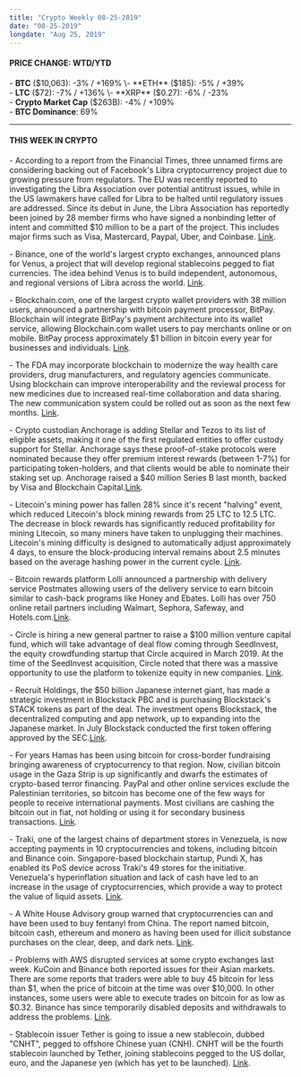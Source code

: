 ```yaml
---
title: "Crypto Weekly 08-25-2019"
date: "08-25-2019"
longdate: "Aug 25, 2019"
---
```


#### **PRICE CHANGE: WTD/YTD**

\- **BTC** ($10,063): -3% / +169%  
\- **ETH** ($185): -5% / +39%  
\- **LTC** ($72): -7% / +136%  
\- **XRP** ($0.27): -6% / -23%  
\- **Crypto Market Cap** ($263B): -4% / +109%  
\- **BTC Dominance**: 69%



---

#### **THIS WEEK IN CRYPTO**

\- According to a report from the Financial Times, three unnamed firms are considering backing out of Facebook's Libra cryptocurrency project due to growing pressure from regulators. The EU was recently reported to investigating the Libra Association over potential antitrust issues, while in the US lawmakers have called for Libra to be halted until regulatory issues are addressed. Since its debut in June, the Libra Association has reportedly been joined by 28 member firms who have signed a nonbinding letter of intent and committed $10 million to be a part of the project. This includes major firms such as Visa, Mastercard, Paypal, Uber, and Coinbase. [Link](https://www.ft.com/content/05be7adc-c4c1-11e9-a8e9-296ca66511c9).   
  
\- Binance, one of the world's largest crypto exchanges, announced plans for Venus, a project that will develop regional stablecoins pegged to fiat currencies. The idea behind Venus is to build independent, autonomous, and regional versions of Libra across the world. [Link](https://techcrunch.com/2019/08/19/binance-launches-venus-which-it-calls-an-independent-regional-version-of-facebooks-libra/).   
  
\- Blockchain.com, one of the largest crypto wallet providers with 38 million users, announced a partnership with bitcoin payment processor, BitPay. Blockchain will integrate BitPay's payment architecture into its wallet service, allowing Blockchain.com wallet users to pay merchants online or on mobile. BitPay process approximately $1 billion in bitcoin every year for businesses and individuals. [Link](https://www.coindesk.com/blockchain-will-integrate-bitpays-payments-system-for-wallet-payments).   
  
\- The FDA may incorporate blockchain to modernize the way health care providers, drug manufacturers, and regulatory agencies communicate. Using blockchain can improve interoperability and the reviewal process for new medicines due to increased real-time collaboration and data sharing. The new communication system could be rolled out as soon as the next few months. [Link](https://www.coindesk.com/blockchain-may-be-used-in-fda-medical-reviews-and-recalls).   
  
\- Crypto custodian Anchorage is adding Stellar and Tezos to its list of eligible assets, making it one of the first regulated entities to offer custody support for Stellar. Anchorage says these proof-of-stake protocols were nominated because they offer premium interest rewards (between 1-7%) for participating token-holders, and that clients would be able to nominate their staking set up. Anchorage raised a $40 million Series B last month, backed by Visa and Blockchain Capital.[Link](https://medium.com/anchorage/announcing-support-for-stellar-inflation-and-tezos-baking-572626545890).   
  
\- Litecoin's mining power has fallen 28% since it's recent "halving" event, which reduced Litecoin's block mining rewards from 25 LTC to 12.5 LTC. The decrease in block rewards has significantly reduced profitability for mining Litecoin, so many miners have taken to unplugging their machines. Litecoin's mining difficulty is designed to automatically adjust approximately 4 days, to ensure the block-producing interval remains about 2.5 minutes based on the average hashing power in the current cycle. [Link](https://www.coindesk.com/litecoin-mining-power-has-fallen-28-since-block-rewards-halving).   
  
\- Bitcoin rewards platform Lolli announced a partnership with delivery service Postmates allowing users of the delivery service to earn bitcoin similar to cash-back programs like Honey and Ebates. Lolli has over 750 online retail partners including Walmart, Sephora, Safeway, and Hotels.com.[Link](https://www.coindesk.com/you-can-now-earn-bitcoin-rewards-for-postmates-purchases).  
  
\- Circle is hiring a new general partner to raise a $100 million venture capital fund, which will take advantage of deal flow coming through SeedInvest, the equity crowdfunding startup that Circle acquired in March 2019. At the time of the SeedInvest acquisition, Circle noted that there was a massive opportunity to use the platform to tokenize equity in new companies. [Link](https://www.coindesk.com/circle-is-raising-a-100-million-fund-for-its-crowdfunding-arm).   
  
\- Recruit Holdings, the $50 billion Japanese internet giant, has made a strategic investment in Blockstack PBC and is purchasing Blockstack's STACK tokens as part of the deal. The investment opens Blockstack, the decentralized computing and app network, up to expanding into the Japanese market. In July Blockstack conducted the first token offering approved by the SEC.[Link](https://www.theblockcrypto.com/2019/08/22/japanese-internet-giant-recruit-holdings-makes-strategic-investment-in-blockstack/).   
  
\- For years Hamas has been using bitcoin for cross-border fundraising bringing awareness of cryptocurrency to that region. Now, civilian bitcoin usage in the Gaza Strip is up significantly and dwarfs the estimates of crypto-based terror financing. PayPal and other online services exclude the Palestinian territories, so bitcoin has become one of the few ways for people to receive international payments. Most civilians are cashing the bitcoin out in fiat, not holding or using it for secondary business transactions. [Link](https://www.coindesk.com/palestinian-civilians-are-using-bitcoin-more-than-terrorists).   
  
\- Traki, one of the largest chains of department stores in Venezuela, is now accepting payments in 10 cryptocurrencies and tokens, including bitcoin and Binance coin. Singapore-based blockchain startup, Pundi X, has enabled its PoS device across Traki's 49 stores for the initiative. Venezuela's hyperinflation situation and lack of cash have led to an increase in the usage of cryptocurrencies, which provide a way to protect the value of liquid assets. [Link](https://www.theblockcrypto.com/tiny/venezuelans-can-now-shop-with-crypto-including-btc-and-bnb-at-retailer-trakis-49-stores/).   
  
\- A White House Advisory group warned that cryptocurrencies can and have been used to buy fentanyl from China. The report named bitcoin, bitcoin cash, ethereum and monero as having been used for illicit substance purchases on the clear, deep, and dark nets. [Link](https://www.coindesk.com/white-house-advisory-says-virtual-currencies-used-for-fentanyl-purchases).   
  
\- Problems with AWS disrupted services at some crypto exchanges last week. KuCoin and Binance both reported issues for their Asian markets. There are some reports that traders were able to buy 45 bitcoin for less than $1, when the price of bitcoin at the time was over $10,000. In other instances, some users were able to execute trades on bitcoin for as low as $0.32. Binance has since temporarily disabled deposits and withdrawals to address the problems. [Link](https://www.coindesk.com/amazon-cloud-outage-causing-major-issues-at-some-crypto-exchanges).   
  
\- Stablecoin issuer Tether is going to issue a new stablecoin, dubbed "CNHT", pegged to offshore Chinese yuan (CNH). CNHT will be the fourth stablecoin launched by Tether, joining stablecoins pegged to the US dollar, euro, and the Japanese yen (which has yet to be launched). [Link](https://www.theblockcrypto.com/tiny/tether-to-issue-new-stablecoin-cnht-this-time-pegged-to-offshore-chinese-yuan/).